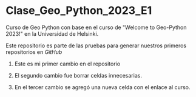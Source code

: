 # Clase_Geo_Python_2023_E1

Curso de Geo Python con base en el curso de "Welcome to Geo-Python 2023!" en la Universidad de Helsinki.

Este repositorio es parte de las pruebas para generar nuestros primeros repositorios en *GitHub*

1. Este es mi primer cambio en el repositorio


2. El segundo cambio fue borrar celdas innecesarias.


3. En el tercer cambio se agregó una nueva celda con el enlace al curso.



 
